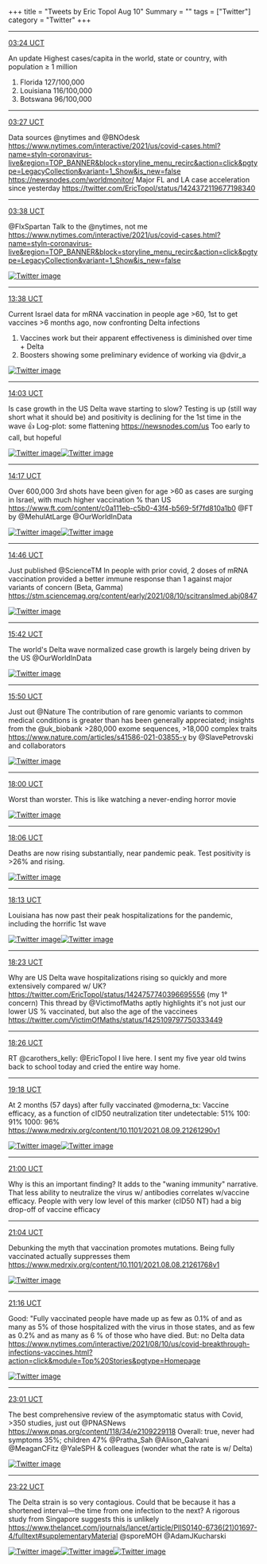 +++
title = "Tweets by Eric Topol Aug 10"
Summary = ""
tags = ["Twitter"]
category = "Twitter"
+++


---

<a href="https://twitter.com/erictopol/status/1424934533539921923" target="_blank" rel="noreferer">03:24 UCT</a>

An update
Highest cases/capita in the world, state or country, with population ≥ 1 million
1.  Florida      127/100,000
2. Louisiana 116/100,000
3. Botswana  96/100,000



---

<a href="https://twitter.com/erictopol/status/1424935312250212353" target="_blank" rel="noreferer">03:27 UCT</a>

Data sources @nytimes and @BNOdesk https://www.nytimes.com/interactive/2021/us/covid-cases.html?name=styln-coronavirus-live&region=TOP_BANNER&block=storyline_menu_recirc&action=click&pgtype=LegacyCollection&variant=1_Show&is_new=false
https://newsnodes.com/worldmonitor/
Major FL and LA case acceleration since yesterday
https://twitter.com/EricTopol/status/1424372119677198340



---

<a href="https://twitter.com/erictopol/status/1424938092666834944" target="_blank" rel="noreferer">03:38 UCT</a>

@FlxSpartan Talk to the @nytimes, not me https://www.nytimes.com/interactive/2021/us/covid-cases.html?name=styln-coronavirus-live&region=TOP_BANNER&block=storyline_menu_recirc&action=click&pgtype=LegacyCollection&variant=1_Show&is_new=false 

<a href="E8ZlotsUUAs42Kn.jpg"  ><img src="E8ZlotsUUAs42Kn.jpg" alt="Twitter image" ></img></a>

---

<a href="https://twitter.com/erictopol/status/1425089101926080514" target="_blank" rel="noreferer">13:38 UCT</a>

Current Israel data for mRNA vaccination in people age &gt;60, 1st to get vaccines  &gt;6 months ago, now confronting Delta infections
1. Vaccines work but their apparent effectiveness is diminished over time + Delta
2. Boosters showing some preliminary evidence of working
via @dvir_a 

<a href="E8btO-rVoAA3-w8.png"  ><img src="E8btO-rVoAA3-w8.png" alt="Twitter image" ></img></a>

---

<a href="https://twitter.com/erictopol/status/1425095385157038080" target="_blank" rel="noreferer">14:03 UCT</a>

Is case growth in the US Delta wave starting to slow?
Testing is up (still way short what it should be) and positivity is declining for the 1st time in the wave 👍
Log-plot: some flattening
https://newsnodes.com/us
Too early to call, but hopeful 

<a href="E8b0T8wXMAw_2e0.jpg"  ><img src="E8b0T8wXMAw_2e0.jpg" alt="Twitter image" ></img></a><a href="E8b0MuTXMAo8n_D.jpg"  ><img src="E8b0MuTXMAo8n_D.jpg" alt="Twitter image" ></img></a>

---

<a href="https://twitter.com/erictopol/status/1425099040673341440" target="_blank" rel="noreferer">14:17 UCT</a>

Over 600,000 3rd shots have been given for age &gt;60 as cases are surging in Israel, with much higher vaccination % than US
https://www.ft.com/content/c0a111eb-c5b0-43f4-b569-5f7fd810a1b0 @FT by @MehulAtLarge 
@OurWorldInData 

<a href="E8b3c4wXEBIXCwt.jpg"  ><img src="E8b3c4wXEBIXCwt.jpg" alt="Twitter image" ></img></a><a href="E8b3zVWXoAUsHtc.jpg"  ><img src="E8b3zVWXoAUsHtc.jpg" alt="Twitter image" ></img></a>

---

<a href="https://twitter.com/erictopol/status/1425106336535040001" target="_blank" rel="noreferer">14:46 UCT</a>

Just published @ScienceTM 
In people with prior covid, 2 doses of mRNA vaccination provided a better immune response than 1 against major variants of concern (Beta, Gamma)
https://stm.sciencemag.org/content/early/2021/08/10/scitranslmed.abj0847 

<a href="E8b-iCdWEAs0hsx.jpg"  ><img src="E8b-iCdWEAs0hsx.jpg" alt="Twitter image" ></img></a>

---

<a href="https://twitter.com/erictopol/status/1425120334559072260" target="_blank" rel="noreferer">15:42 UCT</a>

The world's Delta wave normalized case growth is largely being driven by the US
@OurWorldInData 

<a href="E8cLWaZVUAMqiB4.jpg"  ><img src="E8cLWaZVUAMqiB4.jpg" alt="Twitter image" ></img></a>

---

<a href="https://twitter.com/erictopol/status/1425122320406892546" target="_blank" rel="noreferer">15:50 UCT</a>

Just out @Nature 
The contribution of rare genomic variants to common medical conditions is greater than has been generally appreciated; insights from the @uk_biobank &gt;280,000 exome sequences, &gt;18,000 complex traits
https://www.nature.com/articles/s41586-021-03855-y
by @SlavePetrovski and collaborators 

<a href="E8cMhcjVcAEB_Fc.jpg"  ><img src="E8cMhcjVcAEB_Fc.jpg" alt="Twitter image" ></img></a>

---

<a href="https://twitter.com/erictopol/status/1425155135370502147" target="_blank" rel="noreferer">18:00 UCT</a>

Worst than worster.
This is like watching a never-ending horror movie 

<a href="E8cq3MmVkAE48fX.jpg"  ><img src="E8cq3MmVkAE48fX.jpg" alt="Twitter image" ></img></a>

---

<a href="https://twitter.com/erictopol/status/1425156586582937600" target="_blank" rel="noreferer">18:06 UCT</a>

Deaths are now rising substantially, near pandemic peak.
Test positivity is &gt;26% and rising. 

<a href="E8csC1pVgAEavfj.jpg"  ><img src="E8csC1pVgAEavfj.jpg" alt="Twitter image" ></img></a>

---

<a href="https://twitter.com/erictopol/status/1425158399251992576" target="_blank" rel="noreferer">18:13 UCT</a>

Louisiana has now past their peak hospitalizations for the pandemic, including the horrific 1st wave 

<a href="E8ctvkXVEAMp_D2.jpg"  ><img src="E8ctvkXVEAMp_D2.jpg" alt="Twitter image" ></img></a><a href="E8ct-JYVIAIzpmr.png"  ><img src="E8ct-JYVIAIzpmr.png" alt="Twitter image" ></img></a>

---

<a href="https://twitter.com/erictopol/status/1425161008272740355" target="_blank" rel="noreferer">18:23 UCT</a>

Why are US Delta wave hospitalizations rising so quickly and more extensively compared w/ UK?
https://twitter.com/EricTopol/status/1424757740396695556 (my 1° concern)
This thread by @VictimofMaths aptly highlights it's not just our lower US % vaccinated, but also the age of the vaccinees
https://twitter.com/VictimOfMaths/status/1425109797750333449



---

<a href="https://twitter.com/erictopol/status/1425161596851032068" target="_blank" rel="noreferer">18:26 UCT</a>

RT @carothers_kelly: @EricTopol I live here. I sent my five year old twins back to school today and cried the entire way home.



---

<a href="https://twitter.com/erictopol/status/1425174714675126277" target="_blank" rel="noreferer">19:18 UCT</a>

At 2 months (57 days) after fully vaccinated @moderna_tx: 
Vaccine efficacy, as a function of cID50 neutralization titer
undetectable: 51%
100: 91%
1000: 96%
https://www.medrxiv.org/content/10.1101/2021.08.09.21261290v1 

<a href="E8c6TreVUAAqjYy.jpg"  ><img src="E8c6TreVUAAqjYy.jpg" alt="Twitter image" ></img></a><a href="E8c4_VYVkAUlJ3P.jpg"  ><img src="E8c4_VYVkAUlJ3P.jpg" alt="Twitter image" ></img></a>

---

<a href="https://twitter.com/erictopol/status/1425200518259875843" target="_blank" rel="noreferer">21:00 UCT</a>

Why is this an important finding?
It adds to the "waning immunity" narrative. That less ability to neutralize the virus w/ antibodies correlates w/vaccine efficacy. People with very low level of this marker (cID50 NT) had a big drop-off of vaccine efficacy



---

<a href="https://twitter.com/erictopol/status/1425201397448941568" target="_blank" rel="noreferer">21:04 UCT</a>

Debunking the myth that vaccination promotes mutations. Being fully vaccinated actually suppresses them 
https://www.medrxiv.org/content/10.1101/2021.08.08.21261768v1 

<a href="E8dU96RVcAMscya.jpg"  ><img src="E8dU96RVcAMscya.jpg" alt="Twitter image" ></img></a>

---

<a href="https://twitter.com/erictopol/status/1425204507756044292" target="_blank" rel="noreferer">21:16 UCT</a>

Good: "Fully vaccinated people have made up as few as 0.1% of and as many as 5% of those hospitalized with the virus in those states, and as few as 0.2% and as many as 6 % of those who have died.
But: no Delta data
https://www.nytimes.com/interactive/2021/08/10/us/covid-breakthrough-infections-vaccines.html?action=click&module=Top%20Stories&pgtype=Homepage 

<a href="E8dXs7TUYAAn6i0.png"  ><img src="E8dXs7TUYAAn6i0.png" alt="Twitter image" ></img></a>

---

<a href="https://twitter.com/erictopol/status/1425230814862708739" target="_blank" rel="noreferer">23:01 UCT</a>

The best comprehensive review of the asymptomatic status with Covid,  &gt;350 studies, just out @PNASNews 
https://www.pnas.org/content/118/34/e2109229118
Overall: true, never had symptoms 35%; children 47%
@Pratha_Sah @Alison_Galvani @MeaganCFitz @YaleSPH &amp; colleagues
(wonder what the rate is w/ Delta) 

<a href="E8duv7LVgAQ_UHp.jpg"  ><img src="E8duv7LVgAQ_UHp.jpg" alt="Twitter image" ></img></a>

---

<a href="https://twitter.com/erictopol/status/1425236066206846978" target="_blank" rel="noreferer">23:22 UCT</a>

The Delta strain is so very contagious. Could that be because it has a shortened interval—the time from one infection to the next? A rigorous study from Singapore suggests this is unlikely 
https://www.thelancet.com/journals/lancet/article/PIIS0140-6736(21)01697-4/fulltext#supplementaryMaterial
@sporeMOH @AdamJKucharski 

<a href="E8dyeZSVUAQsPrE.jpg"  ><img src="E8dyeZSVUAQsPrE.jpg" alt="Twitter image" ></img></a><a href="E8dygNoVIAIRNzi.jpg"  ><img src="E8dygNoVIAIRNzi.jpg" alt="Twitter image" ></img></a><a href="E8dyo1oVcAEsZ45.jpg"  ><img src="E8dyo1oVcAEsZ45.jpg" alt="Twitter image" ></img></a>